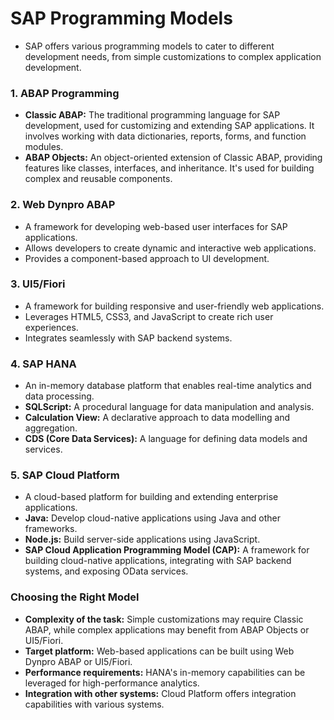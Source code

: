 # SAP Programming Models
- SAP offers various programming models to cater to different development needs, from simple customizations to complex application development.

### 1. **ABAP Programming**
- **Classic ABAP:** The traditional programming language for SAP development, used for customizing and extending SAP applications. It involves working with data dictionaries, reports, forms, and function modules.
- **ABAP Objects:** An object-oriented extension of Classic ABAP, providing features like classes, interfaces, and inheritance. It's used for building complex and reusable components.

### 2. **Web Dynpro ABAP**
- A framework for developing web-based user interfaces for SAP applications.
- Allows developers to create dynamic and interactive web applications.
- Provides a component-based approach to UI development.

### 3. **UI5/Fiori**
- A framework for building responsive and user-friendly web applications.
- Leverages HTML5, CSS3, and JavaScript to create rich user experiences.
- Integrates seamlessly with SAP backend systems.

### 4. **SAP HANA**
- An in-memory database platform that enables real-time analytics and data processing.
- **SQLScript:** A procedural language for data manipulation and analysis.
- **Calculation View:** A declarative approach to data modelling and aggregation.
- **CDS (Core Data Services):** A language for defining data models and services.

### 5. **SAP Cloud Platform**
- A cloud-based platform for building and extending enterprise applications.
- **Java:** Develop cloud-native applications using Java and other frameworks.
- **Node.js:** Build server-side applications using JavaScript.
- **SAP Cloud Application Programming Model (CAP):** A framework for building cloud-native applications, integrating with SAP backend systems, and exposing OData services.

### Choosing the Right Model
- **Complexity of the task:** Simple customizations may require Classic ABAP, while complex applications may benefit from ABAP Objects or UI5/Fiori.
- **Target platform:** Web-based applications can be built using Web Dynpro ABAP or UI5/Fiori.
- **Performance requirements:** HANA's in-memory capabilities can be leveraged for high-performance analytics.
- **Integration with other systems:** Cloud Platform offers integration capabilities with various systems.
